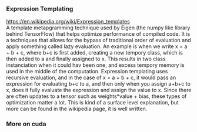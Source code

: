 ### Expression Templating
https://en.wikipedia.org/wiki/Expression_templates  
A template metapgramming technique used by Eigen (the numpy like library behind TensorFlow) that helps optimize performance of compiled code. It is a techniques that allows for the bypass of traditional order of evaluation and apply something called lazy evaluation. An example is when we write x = a + b + c, where b+c is first added, creating a new tempory class, which is then added to a and finally assigned to x. This results in two class instanciation when it could hav been one, and excess tempory memory is used in the middle of the computation. Expression templating uses recursive evaluation, and in the case of x = a + b + c, it would pass an expression for evaluating b+c to a, and then only when you assign a+b+c to x, does it fully evaluate the expression and assign the value to x. Since there are often updates to a tensor such as weights*value + bias, these types of optimization matter a lot. This is kind of a surface level explanation, but more can be found in the wikipedia page, it is well written. 

### More on cuda


